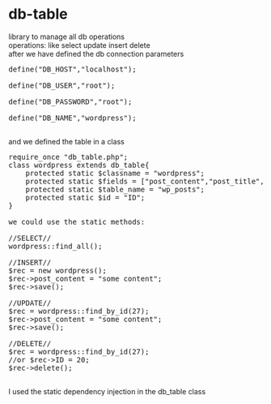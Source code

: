 # db-table
library to manage all db operations 
<br/>
operations: like select update insert delete
<br/>
after we have defined the db connection parameters
<PRE>
define("DB_HOST","localhost");<br/>
define("DB_USER","root");<br/>
define("DB_PASSWORD","root");<br/>
define("DB_NAME","wordpress");<br/>
</PRE>
and we defined the table in a class<br/> 
<PRE>
require_once "db_table.php";
class wordpress extends db_table{
    protected static $classname = "wordpress";
    protected static $fields = ["post_content","post_title","post_type"];
    protected static $table_name = "wp_posts";
    protected static $id = "ID";
}

we could use the static methods:

//SELECT//
wordpress::find_all();

//INSERT//
$rec = new wordpress();
$rec->post_content = "some content";
$rec->save();

//UPDATE//
$rec = wordpress::find_by_id(27);
$rec->post_content = "some content";
$rec->save();

//DELETE//
$rec = wordpress::find_by_id(27);
//or $rec->ID = 20;
$rec->delete();

</PRE>

I used the static dependency injection in the db_table class
